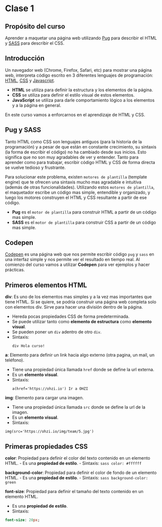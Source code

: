 # Clase 1

## Propósito del curso

Aprender a maquetar una página web utilizando [Pug](https://pugjs.org/api/getting-started.html) para describir el HTML y [SASS](https://sass-lang.com/) para describir el CSS.

## Introducción
Un navegador web (Chrome, Firefox, Safari, etc) para mostrar una página web, interpreta código escrito en 3 diferentes lenguajes de programación: [HTML](https://es.wikipedia.org/wiki/HTML), [CSS](https://es.wikipedia.org/wiki/Hoja_de_estilos_en_cascada) y [Javascript](https://es.wikipedia.org/wiki/JavaScript).

- **HTML** se utiliza para definir la estructura y los elementos de la página.
- **CSS** se utiliza para definir el estilo visual de estos elementos.
- **JavaScript** se utiliza para darle comportamiento lógico a los elementos y a la página en general.

En este curso vamos a enforcarnos en el aprendizaje de HTML y CSS.

## Pug y SASS
Tanto HTML como CSS son lenguajes antiguos (para la historia de la programación) y a pesar de que están en constante crecimiento, su sintaxis (la forma de escribir el código) no ha cambiado desde sus inicios. Esto significa que no son muy agradables de ver y entender. Tanto para aprender como para trabajar, escribir código HTML y CSS de forma directa se vuelve tedioso y frustrante.

Para solucionar este problema, existen `motores de plantilla` (template engine) que te ofrecen una sintaxis mucho mas agradable e intuitiva (además de otras funcionalidades). Utilizando estos `motores de plantilla`, el maquetador escribe un código mas simple, entendible y organizado, y luego los motores construyen el HTML y CSS resultante a partir de ese código.

- **Pug** es el `motor de plantilla` para construir HTML a partir de un código mas simple.
- **SASS** es el `motor de plantilla` para construir CSS a partir de un código mas simple.

## Codepen
[Codepen](https://codepen.io/) es una página web que nos permite escribir código `pug` y `sass` en una interfaz simple y nos permite ver el resultado en tiempo real. Al comienzo del curso vamos a utilizar **Codepen** para ver ejemplos y hacer prácticas.

## Primeros elementos HTML
**div**: Es uno de los elementos mas simples y a la vez mas importantes que tiene HTML. Si se quiere, se podría construir una página web completa solo con elementos div. Sirve para hacer una división dentro de la página.
  - Hereda pocas propiedades CSS de forma predeterminada.
  - Se puede utilizar tanto como **elemento de estructura** como **elemento visual**.
  - Se pueden poner un `div` adentro de otro `div`.
  - Sintaxis: 
    ```pug
    div Hola curso!
    ```

**a**: Elemento para definir un link hacia algo externo (otra pagina, un mail, un teléfono).
  - Tiene una propiedad única llamada `href` donde se define la url externa.
  - Es un **elemento visual**.
  - Sintaxis: 
    ```pug
    a(href='https://ohzi.io') Ir a OHZI
    ```

**img**: Elemento para cargar una imagen.
  - Tiene una propiedad única llamada `src` donde se define la url de la imagen.
  - Es un **elemento visual**.
  - Sintaxis:
  ```pug
  img(src='https://ohzi.io/img/team/5.jpg')
  ```
  
  ## Primeras propiedades CSS
  **color**: Propiedad para definir el color del texto contenido en un elemento HTML.
    - Es una **propiedad de estilo**.
    - Sintaxis:
    ```sass
    color: #ffffff
    ```
  
  **background-color**: Propiedad para definir el color de fondo de un elemento HTML.
    - Es una **propiedad de estilo**.
    - Sintaxis:
    ```sass
    background-color: green
    ```
    
 **font-size**: Propiedad para definir el tamaño del texto contenido en un elemento HTML.
   - Es una **propiedad de estilo**.
   - Sintaxis:
   ```sass
   font-size: 20px;
   ```
  
